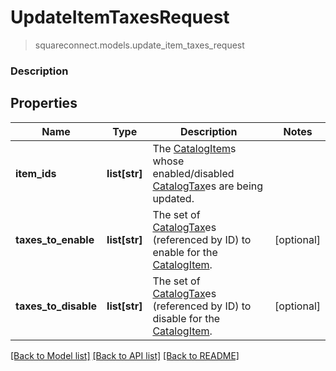 # UpdateItemTaxesRequest
> squareconnect.models.update_item_taxes_request

### Description



## Properties
Name | Type | Description | Notes
------------ | ------------- | ------------- | -------------
**item_ids** | **list[str]** | The [CatalogItem](#type-catalogitem)s whose enabled/disabled [CatalogTax](#type-catalogtax)es are being updated. | 
**taxes_to_enable** | **list[str]** | The set of [CatalogTax](#type-catalogtax)es (referenced by ID) to enable for the [CatalogItem](#type-catalogitem). | [optional] 
**taxes_to_disable** | **list[str]** | The set of [CatalogTax](#type-catalogtax)es (referenced by ID) to disable for the [CatalogItem](#type-catalogitem). | [optional] 

[[Back to Model list]](../README.md#documentation-for-models) [[Back to API list]](../README.md#documentation-for-api-endpoints) [[Back to README]](../README.md)


